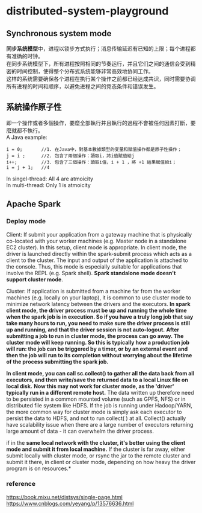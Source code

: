 # distributed-system-playground

## Synchronous system mode
**同步系统模型**中，进程以锁步方式执行；消息传输延迟有已知的上限；每个进程都有准确的时钟。<br>
在同步系统模型下，所有进程按照相同的节奏运行，并且它们之间的通信会受到精密的时间控制，使得整个分布式系统能够非常高效地协同工作。<br>
这样的系统需要确保各个进程在执行某个操作之前都已经达成共识，同时需要协调所有进程的时间和顺序，以避免进程之间的竞态条件和错误发生。

## 系統操作原子性
即一个操作或者多個操作，要麼全部執行并且執行的過程不會被任何因素打斷，要麼就都不執行。<br>
A Java example:

    i = 0;       //1. 在Java中，對基本數據類型的变量和賦值操作都是原子性操作； 
    j = i ;      //2. 包含了兩個操作：讀取i，將i值賦值給j 
    i++;         //3. 包含了三個操作：讀取i值，i + 1 ，將 +1 結果賦值給i； 
    i = j + 1;   //4
    
In singel-thread: All 4 are atmoicity <br>
In multi-thread: Only 1 is atmoicity <br>

## Apache Spark
### Deploy mode
Client: If submit your application from a gateway machine that is physically co-located with your worker machines (e.g. Master node in a standalone EC2 cluster). In this setup, client mode is appropriate. In client mode, the driver is launched directly within the spark-submit process which acts as a client to the cluster. The input and output of the application is attached to the console. Thus, this mode is especially suitable for applications that involve the REPL (e.g. Spark shell). **Spark standalone mode doesn't support cluster mode**.

Cluster: If application is submitted from a machine far from the worker machines (e.g. locally on your laptop), it is common to use cluster mode to minimize network latency between the drivers and the executors. **In spark client mode, the driver process must be up and running the whole time when the spark job is in execution. So if you have a truly long job that say take many hours to run, you need to make sure the driver process is still up and running, and that the driver session is not auto-logout.** **After submitting a job to run in cluster mode, the process can go away. The cluster mode will keep running. So this is typically how a production job will run: the job can be triggered by a timer, or by an external event and then the job will run to its completion without worrying about the lifetime of the process submitting the spark job.**

**In client mode, you can call sc.collect() to gather all the data back from all executors, and then write/save the returned data to a local Linux file on local disk.** **Now this may not work for cluster mode, as the 'driver' typically run in a different remote host.** The data written up therefore need to be persisted in a common mounted volume (such as GPFS, NFS) or in distributed file system like HDFS. If the job is running under Hadoop/YARN, the more common way for cluster mode is simply ask each executor to persist the data to HDFS, and not to run collect( ) at all. Collect() actually have scalability issue when there are a large number of executors returning large amount of data - it can overwhelm the driver process.

if in the **same local network with the cluster, it's better using the client mode and submit it from local machine.** If the cluster is far away, either submit locally with cluster mode, or rsync the jar to the remote cluster and submit it there, in client or cluster mode, depending on how heavy the driver program is on resources.*

### reference
https://book.mixu.net/distsys/single-page.html <br>
https://www.cnblogs.com/yeyang/p/13576636.html <br>
